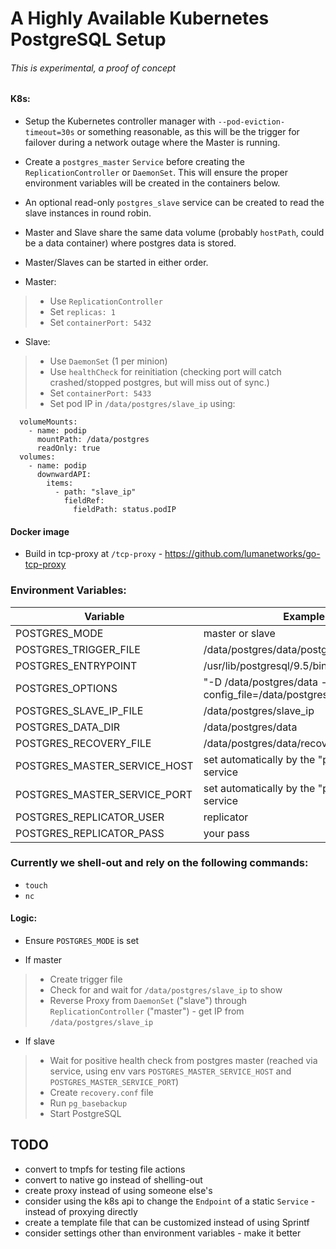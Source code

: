 # A Highly Available Kubernetes PostgreSQL Setup

###### This is experimental, a proof of concept

#### K8s:
* Setup the Kubernetes controller manager with `--pod-eviction-timeout=30s` or something reasonable, as this will be the trigger for failover during a network outage where the Master is running.
* Create a `postgres_master` `Service` before creating the `ReplicationController` or `DaemonSet`. This will ensure the proper environment variables will be created in the containers below.
* An optional read-only `postgres_slave` service can be created to read the slave instances in round robin.
* Master and Slave share the same data volume (probably `hostPath`, could be a data container) where postgres data is stored.
* Master/Slaves can be started in either order.

* Master:
> * Use `ReplicationController`
> * Set `replicas: 1`
> * Set `containerPort: 5432`

* Slave:
> * Use `DaemonSet` (1 per minion)
> * Use `healthCheck` for reinitiation (checking port will catch crashed/stopped postgres, but will miss out of sync.)
> * Set `containerPort: 5433`
> * Set pod IP in `/data/postgres/slave_ip` using:
```
  volumeMounts:
    - name: podip
      mountPath: /data/postgres
      readOnly: true
  volumes:
    - name: podip
      downwardAPI:
        items:
          - path: "slave_ip"
            fieldRef:
              fieldPath: status.podIP
```

#### Docker image
* Build in tcp-proxy at `/tcp-proxy` - https://github.com/lumanetworks/go-tcp-proxy

### Environment Variables:
| Variable | Example Value |
| --- | --- |
| POSTGRES_MODE | master or slave |
| POSTGRES_TRIGGER_FILE | /data/postgres/data/postgresql.trigger |
| POSTGRES_ENTRYPOINT | /usr/lib/postgresql/9.5/bin/postgres |
| POSTGRES_OPTIONS | "-D /data/postgres/data -c config_file=/data/postgres/conf/postgresql.conf" |
| POSTGRES_SLAVE_IP_FILE | /data/postgres/slave_ip |
| POSTGRES_DATA_DIR | /data/postgres/data |
| POSTGRES_RECOVERY_FILE | /data/postgres/data/recovery.conf |
| POSTGRES_MASTER_SERVICE_HOST | set automatically by the "postgres_master" service |
| POSTGRES_MASTER_SERVICE_PORT | set automatically by the "postgres_master" service |
| POSTGRES_REPLICATOR_USER | replicator |
| POSTGRES_REPLICATOR_PASS | your pass |

### Currently we shell-out and rely on the following commands:
* `touch`
* `nc`

#### Logic:
* Ensure `POSTGRES_MODE` is set

* If master
> * Create trigger file
> * Check for and wait for `/data/postgres/slave_ip` to show
> * Reverse Proxy from `DaemonSet` ("slave") through `ReplicationController` ("master") - get IP from `/data/postgres/slave_ip`

* If slave
> * Wait for positive health check from postgres master (reached via service, using env vars `POSTGRES_MASTER_SERVICE_HOST` and `POSTGRES_MASTER_SERVICE_PORT`)
> * Create `recovery.conf` file
> * Run `pg_basebackup`
> * Start PostgreSQL

## TODO
* convert to tmpfs for testing file actions
* convert to native go instead of shelling-out
* create proxy instead of using someone else's
* consider using the k8s api to change the `Endpoint` of a static `Service` - instead of proxying directly
* create a template file that can be customized instead of using Sprintf
* consider settings other than environment variables - make it better

